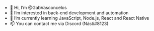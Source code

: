 - 👋 Hi, I’m @GabVasconcelos
- 👀 I’m interested in back-end development and automation
- 🌱 I’m currently learning JavaScript, Node.js, React and React Native
- 📫 You can contact me via Discord (Násti#8123)

<!---
GabVasconcelos/GabVasconcelos is a ✨ special ✨ repository because its `README.md` (this file) appears on your GitHub profile.
You can click the Preview link to take a look at your changes.
--->
